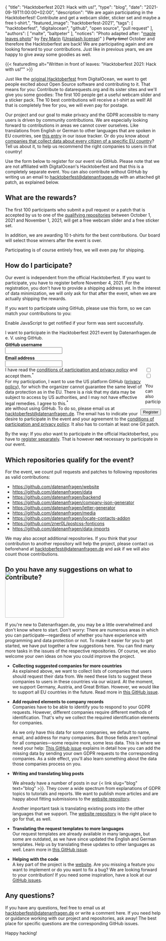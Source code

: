 {
    "title": "Hacktoberfest 2021: Hack with us!",
    "type": "blog",
    "date": "2021-09-19T11:00:00+02:00",
    "description": "We are again participating in the Hacktoberfest! Contribute and get a webcam slider, sticker set and maybe a free t-shirt.",
    "featured_image": "hacktoberfest-2021",
    "tags": [ "hacktoberfest", "digitalocean", "github", "open source", "pull request" ],
    "authors": [ "malte", "baltpeter" ],
    "notices": "Photo adapted after: \"[maple leaves photo](https://unsplash.com/photos/Pu-en3ew8wY)\" by [Fey Marin](https://unsplash.com/@feymarin) ([Unsplash license](https://unsplash.com/license))"
}
~~Party time!~~ October and therefore the Hacktoberfest are back! We are participating again and are looking forward to your contributions. Just like in previous years, we are happy to give away some goodies as well.

{{< featuredImg alt="Written in front of leaves: \"Hacktoberfest 2021: Hack with us!\"" >}}

Just like the [original Hacktoberfest](https://hacktoberfest.digitalocean.com/) from DigitalOcean, we want to get people excited about Open Source software and contributing to it. That means for you: Contribute to datarequests.org and its sister sites and we'll give you some goodies: The first 100 people get a useful webcam slider and a sticker pack. The 10 best contributions will receive a t-shirt as well! All that is completely free for you, we will even pay for postage.

Our project and our goal to make privacy and the GDPR accessible to many users is driven by community contributions. We are especially looking forward to contributions in areas we cannot cover ourselves. Like translations from English or German to other languages that are spoken in EU countries, see [this entry](https://github.com/datenanfragen/data/issues/229) in our issue tracker. Or do you know about [companies that collect data about every citizen of a specific EU country](https://github.com/datenanfragen/data/issues/230)? Tell us about it, to help us recommend the right companies to users in that country!

Use the form below to register for our event via GitHub. Please note that we are not affiliated with DigitalOcean's Hacktoberfest and that this is a completely separate event. You can also contribute without GitHub by writing us an email to <hacktoberfest@datenanfragen.de> with an attached git patch, as explained below.

## What are the rewards?

The first 100 participants who submit a pull request or a patch that is accepted by us to one of the [qualifying repositories](#repos) between October 1, 2021 and November 1, 2021, will get a free webcam slider and a free sticker set.

In addition, we are awarding 10 t-shirts for the best contributions. Our board will select those winners after the event is over.

Participating is of course entirely free, we will even pay for shipping.

## How do I participate?

Our event is independent from the official Hacktoberfest. If you want to participate, you have to register before November 4, 2021. For the registration, you don't have to provide a shipping address yet. In the interest of data minimization, we will only ask for that after the event, when we are actually shipping the rewards.

If you want to participate using GitHub, please use this form, so we can match your contributions to you:

<noscript><div class="box box-info">Enable JavaScript to get notified if your form was sent successfully.</div></noscript>
<div class="box form-group" style="max-width: 600px; margin: auto;">
<form action="https://backend.datenanfragen.de/hacktoberfest" method="POST">
I want to participate in the Hacktoberfest 2021 event by Datenanfragen.de e.&nbsp;V. using GitHub.
<div class="clearfix" style="margin-bottom: 5px;"></div>
<!-- Pattern adapted after: https://github.com/shinnn/github-username-regex/blob/0794566cc10e8c5a0e562823f8f8e99fa044e5f4/index.js#L1 -->
<label><div class="col40"><strong>GitHub username</strong></div><div class="col60"><input type="text" pattern="^@?[a-zA-Z\d](?:[a-zA-Z\d]|-(?=[a-zA-Z\d])){0,38}$" name="github_user" class="form-element" required></label></div>
<div class="clearfix" style="margin-bottom: 5px;"></div>
<label><div class="col40"><strong>Email address</strong></div><div class="col60"><input type="email" name="email" class="form-element" required></label></div>
<div class="clearfix"></div>
<div class="form-group"><input type="checkbox" id="accept_terms" name="accept_terms" class="form-element" required><label for="accept_terms"><div style="float: left; width: 90%;">I have read the <a href="https://static.dacdn.de/docs/conditions-hacktoberfest-2021.pdf">conditions of participation and privacy policy</a> and accept them.<sup class="color-teal-700">*</sup></div></label></div>
<div class="form-group"><input type="checkbox" id="accept_us_transfers" name="accept_us_transfers" class="form-element" required><label for="accept_us_transfers"><div style="float: left; width: 90%;">For my participation, I want to use the US platform GitHub (<a href="https://docs.github.com/en/github/site-policy/github-privacy-statement">privacy policy</a>), for which the organizer cannot guarantee the same level of data protection as in the EU. There is a risk that my data may be subject to access by US authorities, and I may not have effective legal remedies. I agree to this.<sup class="color-teal-700">*</sup></div></label></div>
<input type="hidden" name="language" value="en">
<input type="hidden" name="year" value="2021">
<div style="float: right; margin-top: 10px;"><input class="button button-primary" type="submit" value="Register"></label></div>
<div class="clearfix"></div>
</form>
</div>

You can also participate without using GitHub. To do so, please email us at <hacktoberfest@datenanfragen.de>. The email has to indicate your desire to participate in the event and your agreement to the [conditions of participation and privacy policy](https://static.dacdn.de/docs/conditions-hacktoberfest-2021.pdf). It also has to contain at least one Git patch.

By the way: If you _also_ want to participate in the official Hacktoberfest, you have to [register separately](https://hacktoberfest.digitalocean.com/). That is however **not** necessary to participate in our event.

<a id="repos"></a>

## Which repositories qualify for the event?

For the event, we count pull requests and patches to following repositories as valid contributions:

* <https://github.com/datenanfragen/website>
* <https://github.com/datenanfragen/data>
* <https://github.com/datenanfragen/backend>
* <https://github.com/datenanfragen/company-json-generator>
* <https://github.com/datenanfragen/letter-generator>
* <https://github.com/datenanfragen/media>
* <https://github.com/datenanfragen/locate-contacts-addon>
* <https://github.com/zner0L/postcss-fonticons>
* <https://github.com/datenanfragen/data-imports>

We may also accept additional repositories. If you think that your contribution to another repository will help the project, please contact us beforehand at <hacktoberfest@datenanfragen.de> and ask if we will also count those contributions.

## Do you have any suggestions on what to contribute?

<img class="offset-image offset-image-right" src="/card-icons/code.svg" height="150px" width="190px" style="height: 150px; margin-right: -100px; margin-top: -50px;" alt="">

If you're new to Datenanfragen.de, you may be a little overwhelmed and don't know where to start. Don't worry: There are numerous areas in which you can participate—regardless of whether you have experience with programming and data protection or not. To make it easier for you to get started, we have put together a few suggestions here. You can find many more tasks in the issues of the respective repositories. Of course, we also welcome your own ideas on how you could improve the project.

* **Collecting suggested companies for more countries**  
  As explained above, we want to collect lists of companies that users should request their data from. We need these lists to suggest these companies to users in these countries via our wizard. At the moment, we support Germany, Austria, and Great Britian. However, we would like to support all EU countries in the future. Read more in [this GitHub issue](https://github.com/datenanfragen/data/issues/230).

* **Add required elements to company records**  
  Companies have to be able to identify you to respond to your GDPR requests. However, different companies require different methods of identification. That's why we collect the required identification elements for companies.

  As we only have this data for some companies, we default to name, email, and address for many companies. But those fields aren't optimal for all companies—some require more, some less data. This is where we need your help: [This GitHub issue](https://github.com/datenanfragen/data/issues/720) explains in detail how you can add the missing data by sending your own GDPR requests to the corresponding companies. As a side effect, you'll also learn something about the data those companies process on you.

* **Writing and translating blog posts**  

  We already have a number of posts in our {< link slug="blog" text="blog" >}}. They cover a wide spectrum from explanations of GDPR topics to tutorials and reports. We want to publish more articles and are happy about fitting submissions to the [website repository](https://github.com/datenanfragen/website). 

  Another important task is translating existing posts into the other languages that we support. The [website repository](https://github.com/datenanfragen/website) is the right place to go for that, as well.

* **Translating the request templates to more languages**  
  Our request templates are already available in many languages, but some are outdated, as we have since updated the English and German templates. Help us by translating these updates to other languages as well. Learn more in [this GitHub issue](https://github.com/datenanfragen/data/issues/229).

* **Helping with the code**  
  A key part of the project is the [website](https://github.com/datenanfragen/website). Are you missing a feature you want to implement or do you want to fix a bug? We are looking forward to your contribution!
  If you need some inspiration, have a look at our [GitHub issues](https://github.com/datenanfragen/website/issues).


## Any questions?

If you have any questions, feel free to email us at <hacktoberfest@datenanfragen.de> or write a comment here. If you need help or guidance working with our project and repositories, ask away! The best place for specific questions are the corresponding GitHub issues.

Happy hacking!

<script>
window.onload = function() {
  if (PARAMETERS.error) {
    if (PARAMETERS.error === 'validation') alert('The data you entered was incorrect. Please try again.');
    else if (PARAMETERS.error === 'server') alert('Our server encountered an error while processing your registration. Please try again in a little while or contact hacktoberfest@datenanfragen.de.');
    else if (PARAMETERS.error === 'duplicate') alert('This GitHub user or email has already been registered. This wasn\'t you? Please contact us at hacktoberfest@datenanfragen.de.');
    else if (PARAMETERS.error === 'expired') alert('Unfortunately, the registration deadline has already expired.');
  }
  else if (PARAMETERS.success === '1') alert('Your registration was processed successfully. You should receive an email confirmation soon.');
}
</script>
